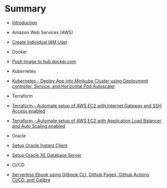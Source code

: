 # Summary

* [Introduction](README.md)

* Amazon Web Services (AWS)
* [Create Individual IAM User](aws-create-individual-iam-user.md)

* Docker
* [Push Image to hub.docker.com](docker-push-image-to-hub.md)

* Kubernetes
* [Kubernetes - Deploy App into Minikube Cluster using Deployment controller, Service, and Horizontal Pod Autoscaler](kubernetes-minikube-deployment-service-horizontal-autoscale.md)

* Terraform
* [Terraform - Automate setup of AWS EC2 with Internet Gateway and SSH Access enabled](terraform-aws-ec2-internet-gateway-ssh.md)
* [Terraform - Automate setup of AWS EC2 with Application Load Balancer and Auto Scaling enabled](terraform-aws-load-balancer-auto-scaling.md)

* Oracle
* [Setup Oracle Instant Client](oracle-setup-instantclient.md)
* [Setup Oracle XE Database Server](oracle-setup-xe-database-server.md)

* CI/CD
* [Serverless Ebook using Gitbook CLI, Github Pages, Github Actions CI/CD, and Calibre](cicd-serverless-ebook-gitbook-github-pages-actions-calibre.md)
